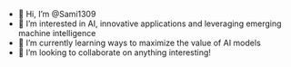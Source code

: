 - 👋 Hi, I’m @Sami1309
- 👀 I’m interested in AI, innovative applications and leveraging emerging machine intelligence
- 🌱 I’m currently learning ways to maximize the value of AI models
- 💞️ I’m looking to collaborate on anything interesting!

<!---
Sami1309/Sami1309 is a ✨ special ✨ repository because its `README.md` (this file) appears on your GitHub profile.
You can click the Preview link to take a look at your changes.
--->
